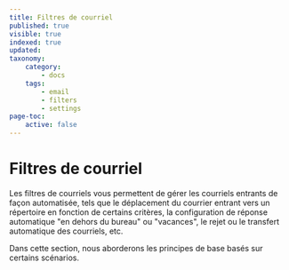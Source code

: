 ```yaml
---
title: Filtres de courriel
published: true
visible: true
indexed: true
updated:
taxonomy:
    category:
        - docs
    tags:
        - email
        - filters
        - settings
page-toc:
    active: false
---
```


# Filtres de courriel

Les filtres de courriels vous permettent de gérer les courriels entrants de façon automatisée, tels que le déplacement du courrier entrant vers un répertoire en fonction de certains critères, la configuration de réponse automatique "en dehors du bureau" ou "vacances", le rejet ou le transfert automatique des courriels, etc.

Dans cette section, nous aborderons les principes de base basés sur certains scénarios.
